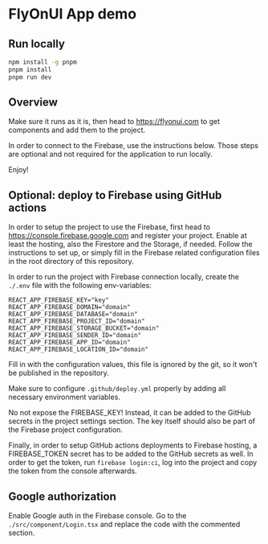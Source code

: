 # FlyOnUI App demo

## Run locally
```bash
npm install -g pnpm
pnpm install
pnpm run dev
```

## Overview
Make sure it runs as it is, then head to https://flyonui.com to get components and add them to the project.

In order to connect to the Firebase, use the instructions below. Those steps are optional and not required for the application to run locally.

Enjoy!

## Optional: deploy to Firebase using GitHub actions
In order to setup the project to use the Firebase, first head to https://console.firebase.google.com and register your project. Enable at least the hosting, also the Firestore and the Storage, if needed. Follow the instructions to set up, or simply fill in the Firebase related configuration files in the root directory of this repository.

In order to run the project with Firebase connection locally, create the `./.env` file with the following env-variables:
```text
REACT_APP_FIREBASE_KEY="key"
REACT_APP_FIREBASE_DOMAIN="domain"
REACT_APP_FIREBASE_DATABASE="domain"
REACT_APP_FIREBASE_PROJECT_ID="domain"
REACT_APP_FIREBASE_STORAGE_BUCKET="domain"
REACT_APP_FIREBASE_SENDER_ID="domain"
REACT_APP_FIREBASE_APP_ID="domain"
REACT_APP_FIREBASE_LOCATION_ID="domain"
```
Fill in with the configuration values, this file is ignored by the git, so it won't be published in the repository.

Make sure to configure `.github/deploy.yml` properly by adding all necessary environment variables.

No not expose the FIREBASE_KEY! Instead, it can be added to the GitHub secrets in the project settings section. The key itself should also be part of the Firebase project configuration.

Finally, in order to setup GitHub actions deployments to Firebase hosting, a FIREBASE_TOKEN secret has to be added to the GitHub secrets as well. In order to get the token, run `firebase login:ci`, log into the project and copy the token from the console afterwards.

## Google authorization
Enable Google auth in the Firebase console. Go to the `./src/component/Login.tsx` and replace the code with the commented section.